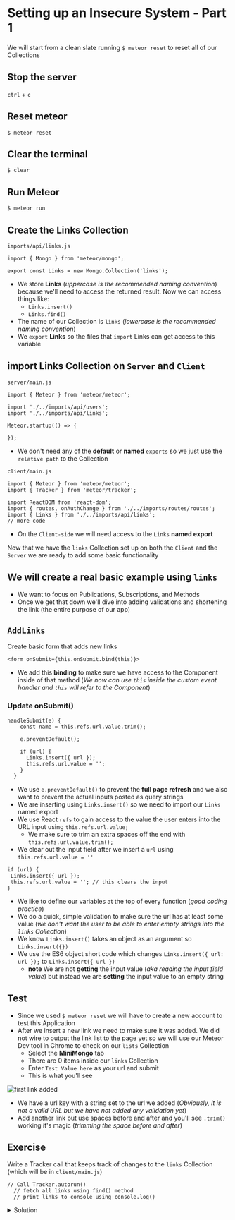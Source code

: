 # Setting up an Insecure System - Part 1
We will start from a clean slate running `$ meteor reset` to reset all of our Collections

## Stop the server
`ctrl` + `c`

## Reset meteor
`$ meteor reset`

## Clear the terminal
`$ clear`

## Run Meteor
`$ meteor run`

## Create the Links Collection
`imports/api/links.js`

```
import { Mongo } from 'meteor/mongo';

export const Links = new Mongo.Collection('links');
```

* We store **Links** (_uppercase is the recommended naming convention_) because we'll need to access the returned result. Now we can access things like:
    - `Links.insert()`
    - `Links.find()`
* The name of our Collection is `links` (_lowercase is the recommended naming convention_)
* We `export` **Links** so the files that `import` Links can get access to this variable

## import Links Collection on `Server` and `Client`

`server/main.js`

```
import { Meteor } from 'meteor/meteor';

import './../imports/api/users';
import './../imports/api/links';

Meteor.startup(() => {

});
```

* We don't need any of the **default** or **named** `exports` so we just use the `relative path` to the Collection

`client/main.js`

```
import { Meteor } from 'meteor/meteor';
import { Tracker } from 'meteor/tracker';

import ReactDOM from 'react-dom';
import { routes, onAuthChange } from './../imports/routes/routes';
import { Links } from './../imports/api/links';
// more code
```

* On the `Client-side` we will need access to the `Links` **named export**

Now that we have the `links` Collection set up on both the `Client` and the `Server` we are ready to add some basic functionality

## We will create a real basic example using `links`
* We want to focus on Publications, Subscriptions, and Methods
* Once we get that down we'll dive into adding validations and shortening the link (the entire purpose of our app)

## `AddLinks`
Create basic form that adds new links

`<form onSubmit={this.onSubmit.bind(this)}>`

* We add this **binding** to make sure we have access to the Component inside of that method (_We now can use `this` inside the custom event handler and `this` will refer to the Component_)

### Update onSubmit()
```
handleSubmit(e) {
    const name = this.refs.url.value.trim();

    e.preventDefault();

    if (url) {
      Links.insert({ url });
      this.refs.url.value = '';
    }
  }
```

* We use `e.preventDefault()` to prevent the **full page refresh** and we also want to prevent the actual inputs posted as query strings
* We are inserting using `Links.insert()` so we need to import our `Links` named export
* We use React `refs` to gain access to the value the user enters into the URL input using `this.refs.url.value;`
    - We make sure to trim an extra spaces off the end with `this.refs.url.value.trim();`
* We clear out the input field after we insert a `url` using `this.refs.url.value = ''`

```
if (url) {
 Links.insert({ url });
 this.refs.url.value = ''; // this clears the input
}
```

* We like to define our variables at the top of every function (_good coding practice_)
* We do a quick, simple validation to make sure the url has at least some value (_we don't want the user to be able to enter empty strings into the `links` Collection_)
* We know `Links.insert()` takes an object as an argument so `Links.insert({})`
* We use the ES6 object short code which changes `Links.insert({ url: url });` to `Links.insert({ url })`
    - **note** We are not **getting** the input value (_aka reading the input field value_) but instead we are **setting** the input value to an empty string

## Test
* Since we used `$ meteor reset` we will have to create a new account to test this Application
* After we insert a new link we need to make sure it was added. We did not wire to output the link list to the page yet so we will use our Meteor Dev tool in Chrome to check on our `lists` Collection
    - Select the **MiniMongo** tab
    - There are 0 items inside our `links` Collection
    - Enter `Test Value here` as your url and submit
    - This is what you'll see

![first link added](https://i.imgur.com/xeOtAkD.png)

* We have a url key with a string set to the url we added (_Obviously, it is not a valid URL but we have not added any validation yet_)
* Add another link but use spaces before and after and you'll see `.trim()` working it's magic (_trimming the space before and after_)

## Exercise
Write a Tracker call that keeps track of changes to the `links` Collection (which will be in `client/main.js`)

```
// Call Tracker.autorun()
  // fetch all links using find() method
  // print links to console using console.log()
```

<details>
  <summary>Solution</summary>
```
Tracker.autorun(() => {
  const links = Links.find().fetch();
  console.log('New Links', links);
});
```

![solution output](https://i.imgur.com/upRdtF1.png)

* You get one right away when app first starts
* Our second one when MiniMongo got the data from the backend with any existing links
* The third one is our new link when we submitted the form
</details>


